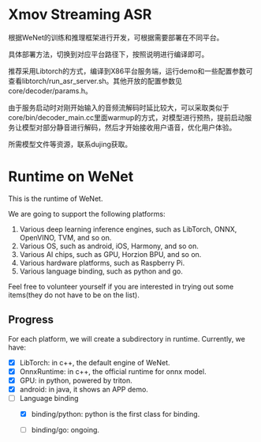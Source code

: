 # Xmov Streaming ASR 

  根据WeNet的训练和推理框架进行开发，可根据需要部署在不同平台。

  具体部署方法，切换到对应平台路径下，按照说明进行编译即可。

  推荐采用Libtorch的方式，编译到X86平台服务端，运行demo和一些配置参数可查看libtorch/run_asr_server.sh。其他开放的配置参数见core/decoder/params.h。
  
  由于服务启动时对刚开始输入的音频流解码时延比较大，可以采取类似于core/bin/decoder_main.cc里面warmup的方式，对模型进行预热，提前启动服务让模型对部分静音进行解码，然后才开始接收用户语音，优化用户体验。  

  所需模型文件等资源，联系dujing获取。


# Runtime on WeNet

This is the runtime of WeNet.

We are going to support the following platforms:

1. Various deep learning inference engines, such as LibTorch, ONNX, OpenVINO, TVM, and so on.
2. Various OS, such as android, iOS, Harmony, and so on.
3. Various AI chips, such as GPU, Horzion BPU, and so on.
4. Various hardware platforms, such as Raspberry Pi.
5. Various language binding, such as python and go.

Feel free to volunteer yourself if you are interested in trying out some items(they do not have to be on the list).

## Progress

For each platform, we will create a subdirectory in runtime. Currently, we have:

- [x] LibTorch: in c++, the default engine of WeNet.
- [x] OnnxRuntime: in c++, the official runtime for onnx model.
- [x] GPU: in python, powered by triton.
- [x] android: in java, it shows an APP demo.
- [ ] Language binding
  - [x] binding/python: python is the first class for binding.
  - [ ] binding/go: ongoing.


